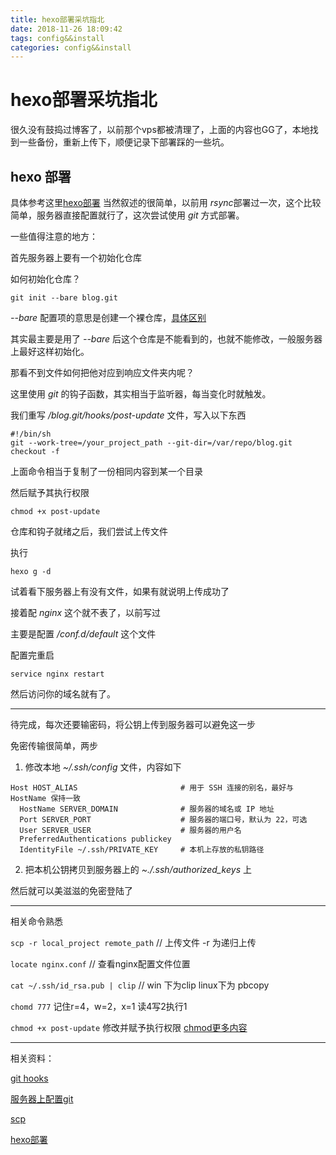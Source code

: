 ```yaml
---
title: hexo部署采坑指北
date: 2018-11-26 18:09:42
tags: config&&install
categories: config&&install
---
```


# hexo部署采坑指北

很久没有鼓捣过博客了，以前那个vps都被清理了，上面的内容也GG了，本地找到一些备份，重新上传下，顺便记录下部署踩的一些坑。

## hexo 部署

具体参考这里[hexo部署](https://hexo.io/zh-cn/docs/deployment)
当然叙述的很简单，以前用 *rsync*部署过一次，这个比较简单，服务器直接配置就行了，这次尝试使用 *git* 方式部署。

一些值得注意的地方：

首先服务器上要有一个初始化仓库

如何初始化仓库？

`git init --bare blog.git `

*--bare* 配置项的意思是创建一个裸仓库，[具体区别](https://segmentfault.com/q/1010000004683286)

其实最主要是用了  *--bare* 后这个仓库是不能看到的，也就不能修改，一般服务器上最好这样初始化。

那看不到文件如何把他对应到响应文件夹内呢？

这里使用 *git* 的钩子函数，其实相当于监听器，每当变化时就触发。

我们重写 */blog.git/hooks/post-update*  文件，写入以下东西

```
#!/bin/sh
git --work-tree=/your_project_path --git-dir=/var/repo/blog.git checkout -f
```

上面命令相当于复制了一份相同内容到某一个目录

然后赋予其执行权限

`chmod +x post-update`

仓库和钩子就绪之后，我们尝试上传文件

执行

`hexo g -d`

试着看下服务器上有没有文件，如果有就说明上传成功了

接着配 *nginx* 这个就不表了，以前写过

主要是配置 */conf.d/default* 这个文件

配置完重启

`service nginx restart`

然后访问你的域名就有了。


****

待完成，每次还要输密码，将公钥上传到服务器可以避免这一步

免密传输很简单，两步


1. 修改本地 *~/.ssh/config* 文件，内容如下

```
Host HOST_ALIAS                       # 用于 SSH 连接的别名，最好与 HostName 保持一致
  HostName SERVER_DOMAIN              # 服务器的域名或 IP 地址
  Port SERVER_PORT                    # 服务器的端口号，默认为 22，可选
  User SERVER_USER                    # 服务器的用户名
  PreferredAuthentications publickey
  IdentityFile ~/.ssh/PRIVATE_KEY     # 本机上存放的私钥路径
```
2. 把本机公钥拷贝到服务器上的 *~./.ssh/authorized_keys* 上

然后就可以美滋滋的免密登陆了

***

相关命令熟悉

`scp -r local_project remote_path`  // 上传文件 -r  为递归上传

`locate nginx.conf`  // 查看nginx配置文件位置

`cat ~/.ssh/id_rsa.pub | clip`  // win 下为clip linux下为 pbcopy

`chomd 777`  记住r=4，w=2，x=1 读4写2执行1

`chmod +x post-update`  修改并赋予执行权限 [chmod更多内容](http://www.runoob.com/linux/linux-comm-chmod.html)

***

相关资料：

[git hooks](https://segmentfault.com/a/1190000003836345)

[服务器上配置git](https://git-scm.com/book/zh/v2/%E6%9C%8D%E5%8A%A1%E5%99%A8%E4%B8%8A%E7%9A%84-Git-%E5%9C%A8%E6%9C%8D%E5%8A%A1%E5%99%A8%E4%B8%8A%E6%90%AD%E5%BB%BA-Git)

[scp](http://www.runoob.com/linux/linux-comm-scp.html)

[hexo部署](https://segmentfault.com/a/1190000003836345)

